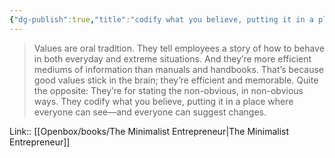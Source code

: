 ```yaml
---
{"dg-publish":true,"title":"codify what you believe, putting it in a place where everyone can see","tags":["quotes"],"date":"2024-05-02T09:53:07+03:00","modified_at":"2024-07-25T11:43:12+03:00","aliases":"codify what you believe, putting it in a place where everyone can see","dg-path":"/quotes/202405020954.md","permalink":"/quotes/202405020954/","dgPassFrontmatter":true}
---
```



> Values are oral tradition. They tell employees a story of how to behave in both everyday and extreme situations. And they’re more efficient mediums of information than manuals and handbooks. That’s because good values stick in the brain; they’re efficient and memorable. Quite the opposite: They’re for stating the non-obvious, in non-obvious ways. They codify what you believe, putting it in a place where everyone can see—and everyone can suggest changes.

Link:: [[Openbox/books/The Minimalist Entrepreneur\|The Minimalist Entrepreneur]]
